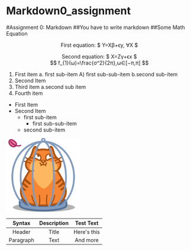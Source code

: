 # Markdown0_assignment
#Assignment 0: Markdown
##You have to write markdown
##Some Math Equation
<p align = "center"> First equation: $ Y=Xβ+ϵy, ∀X $
<p align = "center">Second equation: $ X=Zγ+ϵx $<br/>
$$ f_{1}(ω)=\frac{σ^2}{2π},ω∈[−π,π] $$

1.  First item a. first sub-item A) first sub-sub-item b.second sub-item
2.  Second Item
3.  Third item a.second sub item
4.  Fourth item

- First Item
- Second Item
    - first sub-item
        - first sub-sub-item
    - second sub-item

<img src = "https://github.com/Nourin-Nusrat/Markdown0_assignment/blob/main/68747470733a2f2f69636f6e732e69636f6e617263686976652e636f6d2f69636f6e732f69636f6e6b612f6d656f772f3235362f6361742d636167652d69636f6e2e706e67.png" alt="text" width = "200" height = "200">




|Syntax | Description | Test Text |
|:---------:|:-----------:|:----------:|
|Header|Title|Here's this|
|Paragraph|Text|And more| 
